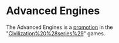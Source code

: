 # Advanced Engines

The Advanced Engines is a [promotion](promotion) in the "[Civilization%20%28series%29](Civilization)" games.